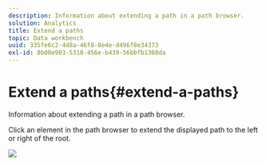 ```yaml
---
description: Information about extending a path in a path browser.
solution: Analytics
title: Extend a paths
topic: Data workbench
uuid: 335fe6c2-4d8a-46f8-8e4e-d496f8e34373
exl-id: 8b00e903-5318-456e-b439-56bbfb1308da
---
```

# Extend a paths{#extend-a-paths}

Information about extending a path in a path browser.

Click an element in the path browser to extend the displayed path to the left or right of the root.

![](assets/vis_PathBrowser_ExplorePaths.png)
